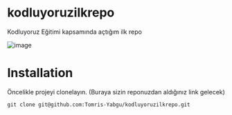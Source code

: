 # kodluyoruzilkrepo
Kodluyoruz Eğitimi kapsamında açtığım ilk repo


![image](https://user-images.githubusercontent.com/30748723/194414985-4a564cb6-4bb2-47ab-b2a6-326ede304536.png)


# Installation
Öncelikle projeyi clonelayın. (Buraya sizin reponuzdan aldığınız link gelecek)

`git clone git@github.com:Tomris-Yabgu/kodluyoruzilkrepo.git`
